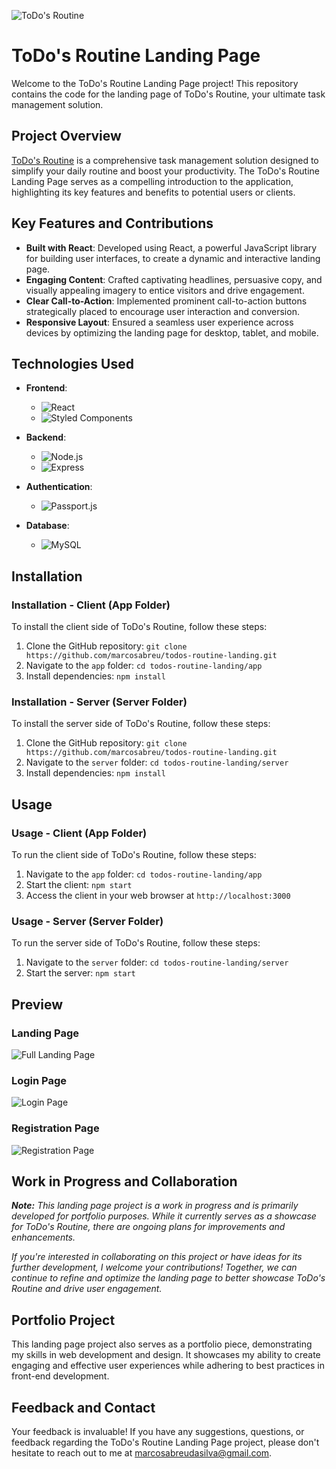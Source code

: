 ![ToDo's Routine](/screenshots/brand-banner.png)

# ToDo's Routine Landing Page

Welcome to the ToDo's Routine Landing Page project! This repository contains the code for the landing page of ToDo's Routine, your ultimate task management solution.

## Project Overview

[ToDo's Routine](https://github.com/marcosabreu/todos-routine) is a comprehensive task management solution designed to simplify your daily routine and boost your productivity. The ToDo's Routine Landing Page serves as a compelling introduction to the application, highlighting its key features and benefits to potential users or clients.


## Key Features and Contributions

- **Built with React**: Developed using React, a powerful JavaScript library for building user interfaces, to create a dynamic and interactive landing page.
- **Engaging Content**: Crafted captivating headlines, persuasive copy, and visually appealing imagery to entice visitors and drive engagement.
- **Clear Call-to-Action**: Implemented prominent call-to-action buttons strategically placed to encourage user interaction and conversion.
- **Responsive Layout**: Ensured a seamless user experience across devices by optimizing the landing page for desktop, tablet, and mobile.


## Technologies Used

- **Frontend**:
  - ![React](https://img.shields.io/badge/React-17.0.2-blue?style=flat-square&logo=react)
  - ![Styled Components](https://img.shields.io/badge/Styled_Components-6.1.8-orange?style=flat-square&logo=styled-components)
  
- **Backend**:
  - ![Node.js](https://img.shields.io/badge/Node.js-18.17.0-green?style=flat-square&logo=node.js)
  - ![Express](https://img.shields.io/badge/Express-4.18.2-lightgrey?style=flat-square&logo=express)
  
- **Authentication**:
  - ![Passport.js](https://img.shields.io/badge/Passport.js-0.5.3-yellow?style=flat-square)
  
- **Database**:
  - ![MySQL](https://img.shields.io/badge/MySQL2-3.9.1-blue?style=flat-square&logo=mysql)


## Installation

### Installation - Client (App Folder)

To install the client side of ToDo's Routine, follow these steps:

1. Clone the GitHub repository: `git clone https://github.com/marcosabreu/todos-routine-landing.git`
2. Navigate to the `app` folder: `cd todos-routine-landing/app`
3. Install dependencies: `npm install`

### Installation - Server (Server Folder)

To install the server side of ToDo's Routine, follow these steps:

1. Clone the GitHub repository: `git clone https://github.com/marcosabreu/todos-routine-landing.git`
2. Navigate to the `server` folder: `cd todos-routine-landing/server`
3. Install dependencies: `npm install`

## Usage

### Usage - Client (App Folder)

To run the client side of ToDo's Routine, follow these steps:

1. Navigate to the `app` folder: `cd todos-routine-landing/app`
2. Start the client: `npm start`
3. Access the client in your web browser at `http://localhost:3000`

### Usage - Server (Server Folder)

To run the server side of ToDo's Routine, follow these steps:

1. Navigate to the `server` folder: `cd todos-routine-landing/server`
2. Start the server: `npm start`

## Preview
### Landing Page
![Full Landing Page](/screenshots/screenshot-fullpage.png)
### Login Page
![Login Page](/screenshots/screenshot-login.png)
### Registration Page
![Registration Page](/screenshots/screenshot-signup.png)


## Work in Progress and Collaboration

_**Note:** This landing page project is a work in progress and is primarily developed for portfolio purposes. While it currently serves as a showcase for ToDo's Routine, there are ongoing plans for improvements and enhancements._

_If you're interested in collaborating on this project or have ideas for its further development, I welcome your contributions! Together, we can continue to refine and optimize the landing page to better showcase ToDo's Routine and drive user engagement._

## Portfolio Project

This landing page project also serves as a portfolio piece, demonstrating my skills in web development and design. It showcases my ability to create engaging and effective user experiences while adhering to best practices in front-end development.

## Feedback and Contact

Your feedback is invaluable! If you have any suggestions, questions, or feedback regarding the ToDo's Routine Landing Page project, please don't hesitate to reach out to me at [marcosabreudasilva@gmail.com](mailto:marcosabreudasilva@gmail.com).





